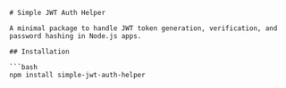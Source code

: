     # Simple JWT Auth Helper

    A minimal package to handle JWT token generation, verification, and password hashing in Node.js apps.

    ## Installation

    ```bash
    npm install simple-jwt-auth-helper
